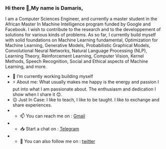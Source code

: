 ### Hi there 👋,My name is Damaris, 
I am a Computer Sciences Engineer, and currently a master student in the African Master In Machine Intelligence program funded by Google and Facebook. I wish to contribute to the research and to the developpement of solutions for various kinds of problems. As so far, I currently build myself with solid foundations on Machine Learning fundamental, Optimization for Machine Learning, Generative Models, Probabilistic Graphical Models, Convolutional Neural Networks, Natural Language Processing (NLP), Learning Theory, Reinforcement Learning, Computer Vision, Kernel Methods, Speech Recognition, Social and Ethical aspects of Machine Learning, and more.
<!--
**ndams55/ndams55** is a ✨ _special_ ✨ repository because its `README.md` (this file) appears on your GitHub profile.

Here are some ideas to get you started:
-->
- 🔭 I’m currently working building myself 
- ⚡ About me: What usually makes me happy is the energy and passion I put into what I am passionate about. The enthusiasm and dedication I show when I share it 😊.
- 😉 Just In Case: I like to teach, I like to be taught. I like to exchange and share experiences. 
- - 📫 You can reach me on : [Gmail](dsndjebayi@aimsammi.org)
- - 📥️ Start a chat on : [Telegram](https://t.me/@Ndam_s)
- - 🤗 You can also follow me on : [twitter](https://twitter.com/dsndjebayi)
